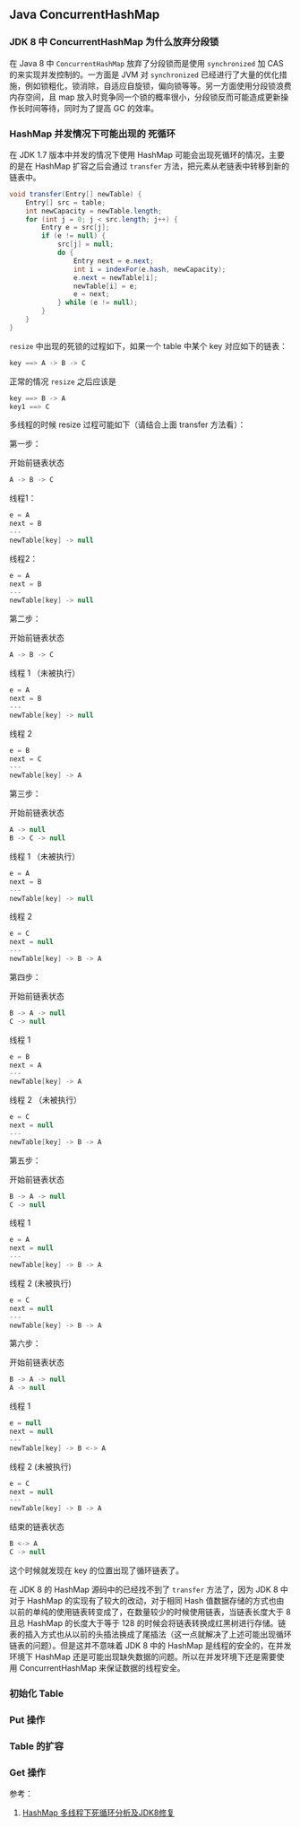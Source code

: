 ## Java ConcurrentHashMap

### JDK 8 中 ConcurrentHashMap 为什么放弃分段锁

在 Java 8 中 `ConcurrentHashMap` 放弃了分段锁而是使用 `synchronized` 加 CAS 的来实现并发控制的。一方面是 JVM 对 `synchronized` 已经进行了大量的优化措施，例如锁粗化，锁消除，自适应自旋锁，偏向锁等等。另一方面使用分段锁浪费内存空间，且 map 放入时竞争同一个锁的概率很小，分段锁反而可能造成更新操作长时间等待，同时为了提高 GC 的效率。

### HashMap 并发情况下可能出现的 死循环

在 JDK 1.7 版本中并发的情况下使用 HashMap 可能会出现死循环的情况，主要的是在 HashMap 扩容之后会通过 `transfer` 方法，把元素从老链表中转移到新的链表中。

```java
void transfer(Entry[] newTable) {
    Entry[] src = table;
    int newCapacity = newTable.length;
    for (int j = 0; j < src.length; j++) {
        Entry e = src[j];
        if (e != null) {
            src[j] = null;
            do {
                Entry next = e.next;
                int i = indexFor(e.hash, newCapacity);
                e.next = newTable[i];
                newTable[i] = e;
                e = next;
            } while (e != null);
        }
    }
}
```

`resize` 中出现的死锁的过程如下，如果一个 table 中某个 key 对应如下的链表：

```java
key ==> A -> B -> C
```

正常的情况 `resize` 之后应该是

```java
key ==> B -> A
key1 ==> C
```

多线程的时候 resize 过程可能如下（请结合上面 transfer 方法看）：

第一步：

开始前链表状态

```java
A -> B -> C 
```

线程1：

```java
e = A
next = B
---
newTable[key] -> null
```

线程2：

```java
e = A
next = B
---
newTable[key] -> null
```

第二步：

开始前链表状态

```java
A -> B -> C 
```

线程 1 （未被执行）

```java
e = A
next = B
---
newTable[key] -> null
```

线程 2

```java
e = B
next = C
---
newTable[key] -> A
```

第三步：

开始前链表状态

```java
A -> null
B -> C -> null
```

线程 1  （未被执行）

```java
e = A
next = B
---
newTable[key] -> null
```

线程 2

```java
e = C
next = null
---
newTable[key] -> B -> A
```

第四步：

开始前链表状态

```java
B -> A -> null
C -> null
```

线程 1 

```java
e = B
next = A
---
newTable[key] -> A
```

线程 2 （未被执行）

```java
e = C
next = null
---
newTable[key] -> B -> A
```

第五步：

开始前链表状态

```java
B -> A -> null
C -> null
```

线程 1

```java
e = A
next = null
---
newTable[key] -> B -> A
```

线程 2 (未被执行)

```java
e = C
next = null
---
newTable[key] -> B -> A
```

第六步：

开始前链表状态

```java
B -> A -> null
A -> null
```

线程 1

```java
e = null
next = null
---
newTable[key] -> B <-> A
```

线程 2 (未被执行)

```java
e = C
next = null
---
newTable[key] -> B -> A
```

结束的链表状态

```java
B <-> A 
C -> null
```

这个时候就发现在 key 的位置出现了循环链表了。

在 JDK 8 的 HashMap 源码中的已经找不到了 `transfer` 方法了，因为 JDK 8 中对于 HashMap 的实现有了较大的改动，对于相同 Hash 值数据存储的方式也由以前的单纯的使用链表转变成了，在数量较少的时候使用链表，当链表长度大于 8 且总 HashMap 的长度大于等于 128 的时候会将链表转换成红黑树进行存储。链表的插入方式也从以前的头插法换成了尾插法（这一点就解决了上述可能出现循环链表的问题）。但是这并不意味着 JDK 8 中的 HashMap 是线程的安全的，在并发环境下 HashMap 还是可能出现缺失数据的问题。所以在并发环境下还是需要使用 ConcurrentHashMap 来保证数据的线程安全。

### 初始化 Table



### Put 操作



### Table 的扩容



### Get 操作



参考：

1. [HashMap 多线程下死循环分析及JDK8修复](http://www.voidcn.com/article/p-hcuguoxo-bob.html)